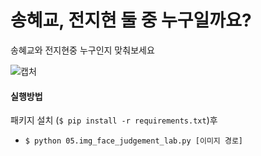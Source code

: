 # 송혜교, 전지현 둘 중 누구일까요?
송혜교와 전지현중 누구인지 맞춰보세요

![캡처](https://user-images.githubusercontent.com/90623647/173248815-f86164dc-1487-4bf6-9ac1-356283ef357d.PNG)

#### 실행방법

패키지 설치 (```$ pip install -r requirements.txt```)후

* `$ python 05.img_face_judgement_lab.py [이미지 경로]`
